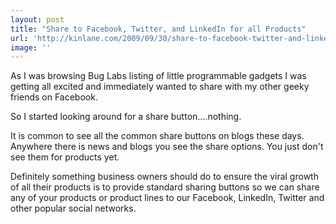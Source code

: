 ```yaml
---
layout: post
title: "Share to Facebook, Twitter, and LinkedIn for all Products"
url: 'http://kinlane.com/2009/09/30/share-to-facebook-twitter-and-linkedin-for-all-products/'
image: ''
---
```


As I was browsing Bug Labs listing of little programmable gadgets I was getting all excited and immediately wanted to share with my other geeky friends on Facebook.

So I started looking around for a share button....nothing.

It is common to see all the common share buttons on blogs these days. Anywhere there is news and blogs you see the share options. You just don't see them for products yet.

Definitely something business owners should do to ensure the viral growth of all their products is to provide standard sharing buttons so we can share any of your products or product lines to our Facebook, LinkedIn, Twitter and other popular social networks.